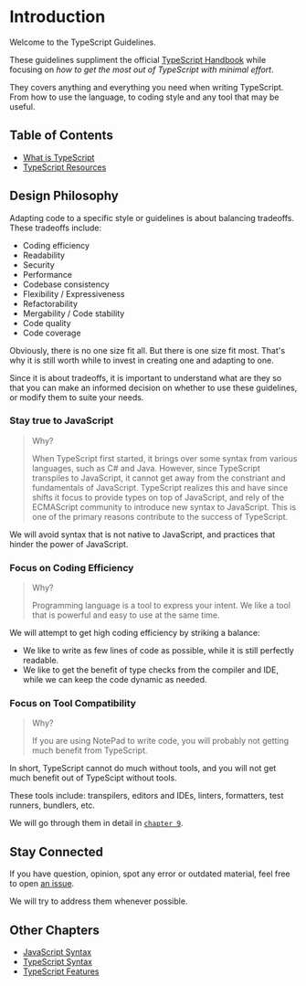 # Introduction

Welcome to the TypeScript Guidelines.

These guidelines suppliment the official [TypeScript Handbook](http://www.typescriptlang.org/docs/handbook/basic-types.html) while focusing on *how to get the most out of TypeScript with minimal effort*.

They covers anything and everything you need when writing TypeScript.
From how to use the language, to coding style and any tool that may be useful.

## Table of Contents

- [What is TypeScript](/pages/01-introduction/what-is-typescript.md)
- [TypeScript Resources](/pages/01-introduction/typescript-resources.md)

## Design Philosophy

Adapting code to a specific style or guidelines is about balancing tradeoffs.
These tradeoffs include:

- Coding efficiency
- Readability
- Security
- Performance
- Codebase consistency
- Flexibility / Expressiveness
- Refactorability
- Mergability / Code stability
- Code quality
- Code coverage

Obviously, there is no one size fit all.
But there is one size fit most.
That's why it is still worth while to invest in creating one and adapting to one.

Since it is about tradeoffs,
it is important to understand what are they so that you can make an informed decision on whether to use these guidelines,
or modify them to suite your needs.

### Stay true to JavaScript

> Why?
>
> When TypeScript first started,
> it brings over some syntax from various languages, such as C# and Java.
> However, since TypeScript transpiles to JavaScript,
> it cannot get away from the constriant and fundamentals of JavaScript.
> TypeScript realizes this and have since shifts it focus to provide types on top of JavaScript,
> and rely of the ECMAScript community to introduce new syntax to JavaScript.
> This is one of the primary reasons contribute to the success of TypeScript.

We will avoid syntax that is not native to JavaScript,
and practices that hinder the power of JavaScript.

### Focus on Coding Efficiency

> Why?
>
> Programming language is a tool to express your intent.
> We like a tool that is powerful and easy to use at the same time.

We will attempt to get high coding efficiency by striking a balance:

- We like to write as few lines of code as possible, while it is still perfectly readable.
- We like to get the benefit of type checks from the compiler and IDE, while we can keep the code dynamic as needed.

### Focus on Tool Compatibility

> Why?
>
> If you are using NotePad to write code,
> you will probably not getting much benefit from TypeScript.

In short, TypeScript cannot do much without tools,
and you will not get much benefit out of TypeScipt without tools.

These tools include: transpilers, editors and IDEs, linters, formatters, test runners, bundlers, etc.

We will go through them in detail in [`chapter 9`](/pages/09-tooling/README.md).

## Stay Connected

If you have question, opinion, spot any error or outdated material, feel free to open [an issue](https://github.com/unional/typescript-guidelines/issues).

We will try to address them whenever possible.

## Other Chapters

- [JavaScript Syntax](/pages/02-javascript-syntax/README.md)
- [TypeScript Syntax](/pages/03-typescript-syntax/README.md)
- [TypeScript Features](/pages/04-typescript-features/README.md)

